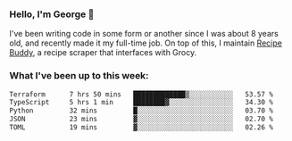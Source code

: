 ### Hello, I'm George 👋

I've been writing code in some form or another since I was about 8 years old, and recently made it my full-time job. On top of this, I maintain [Recipe Buddy](https://github.com/georgegebbett/recipe-buddy), a recipe scraper that interfaces with Grocy.  

<!--
**georgegebbett/georgegebbett** is a ✨ _special_ ✨ repository because its `README.md` (this file) appears on your GitHub profile.

Here are some ideas to get you started:

- 🔭 I’m currently working on ...
- 🌱 I’m currently learning ...
- 👯 I’m looking to collaborate on ...
- 🤔 I’m looking for help with ...
- 💬 Ask me about ...
- 📫 How to reach me: ...
- 😄 Pronouns: ...
- ⚡ Fun fact: ...
-->

### What I've been up to this week:
<!--START_SECTION:waka-->

```txt
Terraform      7 hrs 50 mins   █████████████▒░░░░░░░░░░░   53.57 %
TypeScript     5 hrs 1 min     ████████▓░░░░░░░░░░░░░░░░   34.30 %
Python         32 mins         █░░░░░░░░░░░░░░░░░░░░░░░░   03.70 %
JSON           23 mins         ▓░░░░░░░░░░░░░░░░░░░░░░░░   02.70 %
TOML           19 mins         ▓░░░░░░░░░░░░░░░░░░░░░░░░   02.26 %
```

<!--END_SECTION:waka-->
